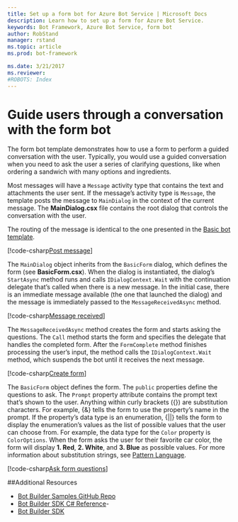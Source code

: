 ```yaml
---
title: Set up a form bot for Azure Bot Service | Microsoft Docs
description: Learn how to set up a form for Azure Bot Service.
keywords: Bot Framework, Azure Bot Service, form bot
author: RobStand
manager: rstand
ms.topic: article
ms.prod: bot-framework

ms.date: 3/21/2017
ms.reviewer:
#ROBOTS: Index
---
```


# Guide users through a conversation with the form bot

The form bot template demonstrates how to use a form to perform a guided conversation with the user. Typically, you would use a guided conversation when you need to ask the user a series of clarifying questions, like when ordering a sandwich with many options and ingredients.

Most messages will have a `Message` activity type that contains the text and attachments the user sent. If the message’s activity type is `Message`, the template posts the message to `MainDialog` in the context of the current message. The **MainDialog.csx** file contains the root dialog that controls the conversation with the user.

The routing of the message is identical to the one presented in the [Basic bot template](~/azure-bot-service/basic-bot.md).

[!code-csharp[Post message](~/includes/code/azure-form-bot.cs#postMessage)]

The `MainDialog` object inherits from the `BasicForm` dialog, which defines the form (see **BasicForm.csx**).  When the dialog is instantiated, the dialog’s `StartAsync` method runs and calls `IDialogContext.Wait` with the continuation delegate that’s called when there is a new message. In the initial case, there is an immediate message available (the one that launched the dialog) and the message is immediately passed to the `MessageReceivedAsync` method.

[!code-csharp[Message received](~/includes/code/azure-form-bot.cs#messageReceived)]

The `MessageReceivedAsync` method creates the form and starts asking the questions. The `Call` method starts the form and specifies the delegate that handles the completed form. After the `FormComplete` method finishes processing the user’s input, the method calls the `IDialogContext.Wait` method, which suspends the bot until it receives the next message.

[!code-csharp[Create form](~/includes/code/azure-form-bot.cs#createForm)]

The `BasicForm` object defines the form. The `public` properties define the questions to ask. The `Prompt` property attribute contains the prompt text that’s shown to the user. Anything within curly brackets ({}) are substitution characters. For example, {&} tells the form to use the property’s name in the prompt. If the property’s data type is an enumeration, {||} tells the form to display the enumeration’s values as the list of possible values that the user can choose from. For example, the data type for the `Color` property is `ColorOptions`. When the form asks the user for their favorite car color, the form will display **1. Red**, **2. White**, and **3. Blue** as possible values. For more information about substitution strings, see <a href="https://docs.botframework.com/en-us/csharp/builder/sdkreference/forms.html#patterns" target="_blank">Pattern Language</a>.

[!code-csharp[Ask form questions](~/includes/code/azure-form-bot.cs#askQuestions)]


##Additional Resources

- <a href="https://github.com/Microsoft/BotBuilder-Samples" target="_blank">Bot Builder Samples GitHub Repo </a>
- <a href="https://docs.botframework.com/en-us/csharp/builder/sdkreference/" target="_blank">Bot Builder SDK C# Reference</a>- 
- <a href="https://github.com/Microsoft/BotBuilder-Samples" target="_blank">Bot Builder SDK</a>
